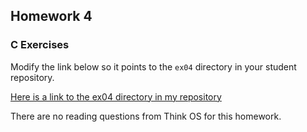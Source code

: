 ## Homework 4

### C Exercises

Modify the link below so it points to the `ex04` directory in your
student repository.

[Here is a link to the ex04 directory in my repository](https://github.com/nmohamed/ExercisesInC/tree/master/exercises/ex04)


There are no reading questions from Think OS for this homework.
